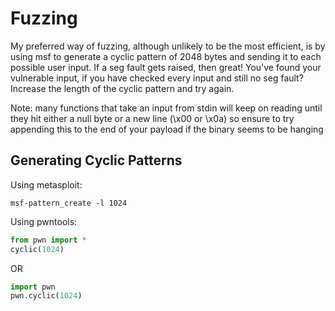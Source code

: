 # Fuzzing

My preferred way of fuzzing, although unlikely to be the most efficient, is by using msf to generate a cyclic pattern of 2048 bytes and sending it to each possible user input. If a seg fault gets raised, then great! You've found your vulnerable input, if you have checked every input and still no seg fault? Increase the length of the cyclic pattern and try again.

Note: many functions that take an input from stdin will keep on reading until they hit either a null byte or a new line (\x00 or \x0a) so ensure to try appending this to the end of your payload if the binary seems to be hanging

## Generating Cyclic Patterns

Using metasploit:
```
msf-pattern_create -l 1024
```

Using pwntools:
```py
from pwn import *
cyclic(1024)
```
OR
```py
import pwn
pwn.cyclic(1024)
```